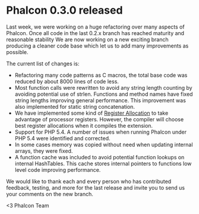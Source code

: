 Phalcon 0.3.0 released
======================

Last week, we were working on a huge refactoring over many aspects of
Phalcon. Once all code in the last 0.2.x branch has reached maturity and
reasonable stability We are now working on a new exciting branch
producing a cleaner code base which let us to add many improvements as
possible.

The current list of changes is:

-   Refactoring many code patterns as C macros, the total base code was
    reduced by about 8000 lines of code less.
-   Most function calls were rewritten to avoid any string length
    counting by avoiding potential use of strlen. Functions and method
    names have fixed string lengths improving general performance. This
    improvement was also implemented for static string concatenation.
-   We have implemented some kind of [Register
    Allocation](http://en.wikipedia.org/wiki/Register_allocation) to
    take advantage of processor registers. However, the compiler will
    choose best register allocations when it compiles the extension.
-   Support for PHP 5.4. A number of issues when running Phalcon under
    PHP 5.4 were identified and corrected.
-   In some cases memory was copied without need when updating internal
    arrays, they were fixed.
-   A function cache was included to avoid potential function lookups on
    internal HashTables. This cache stores internal pointers to
    functions low level code improving performance.

We would like to thank each and every person who has contributed
feedback, testing, and more for the last release and invite you to send
us your comments on the new branch.

<3
Phalcon Team